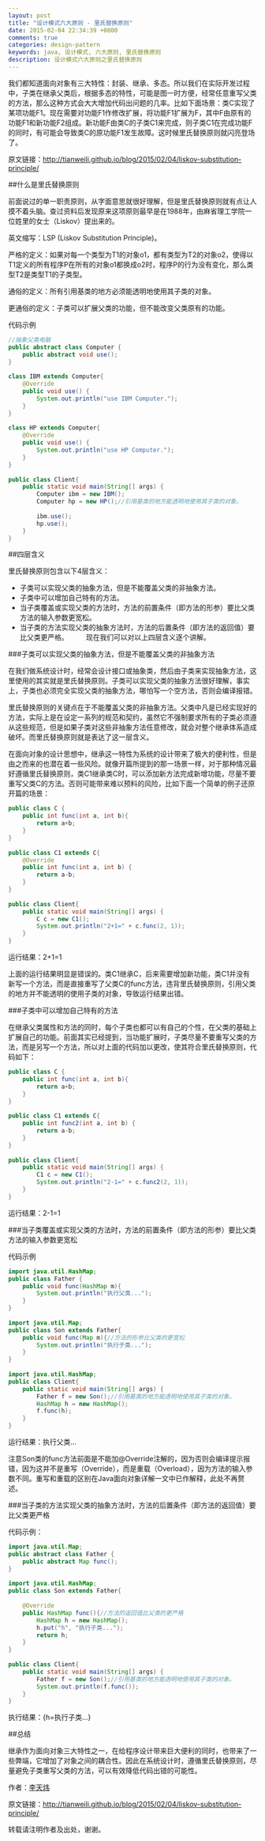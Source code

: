 ```yaml
---
layout: post
title: "设计模式六大原则 - 里氏替换原则"
date: 2015-02-04 22:34:39 +0800
comments: true
categories: design-pattern
keywords: java, 设计模式, 六大原则, 里氏替换原则
description: 设计模式六大原则之里氏替换原则
---
```


我们都知道面向对象有三大特性：封装、继承、多态。所以我们在实际开发过程中，子类在继承父类后，根据多态的特性，可能是图一时方便，经常任意重写父类的方法，那么这种方式会大大增加代码出问题的几率。比如下面场景：类C实现了某项功能F1。现在需要对功能F1作修改扩展，将功能F1扩展为F，其中F由原有的功能F1和新功能F2组成。新功能F由类C的子类C1来完成，则子类C1在完成功能F的同时，有可能会导致类C的原功能F1发生故障。这时候里氏替换原则就闪亮登场了。

<!--more-->

原文链接：<http://tianweili.github.io/blog/2015/02/04/liskov-substitution-principle/>

##什么是里氏替换原则

前面说过的单一职责原则，从字面意思就很好理解，但是里氏替换原则就有点让人摸不着头脑。查过资料后发现原来这项原则最早是在1988年，由麻省理工学院一位姓里的女士（Liskov）提出来的。

英文缩写：LSP (Liskov Substitution Principle)。

严格的定义：如果对每一个类型为T1的对象o1，都有类型为T2的对象o2，使得以T1定义的所有程序P在所有的对象o1都换成o2时，程序P的行为没有变化，那么类型T2是类型T1的子类型。 

通俗的定义：所有引用基类的地方必须能透明地使用其子类的对象。

更通俗的定义：子类可以扩展父类的功能，但不能改变父类原有的功能。

代码示例

```java
//抽象父类电脑
public abstract class Computer {
    public abstract void use();
}
 
class IBM extends Computer{
    @Override
    public void use() {
        System.out.println("use IBM Computer.");
    }
}
 
class HP extends Computer{
    @Override
    public void use() {
        System.out.println("use HP Computer.");
    }
}
 
public class Client{
    public static void main(String[] args) {
        Computer ibm = new IBM();
        Computer hp = new HP();//引用基类的地方能透明地使用其子类的对象。
         
        ibm.use();
        hp.use();
    }
}
```

##四层含义

里氏替换原则包含以下4层含义：

* 子类可以实现父类的抽象方法，但是不能覆盖父类的非抽象方法。
* 子类中可以增加自己特有的方法。
* 当子类覆盖或实现父类的方法时，方法的前置条件（即方法的形参）要比父类方法的输入参数更宽松。
* 当子类的方法实现父类的抽象方法时，方法的后置条件（即方法的返回值）要比父类更严格。
　　
现在我们可以对以上四层含义逐个讲解。

###子类可以实现父类的抽象方法，但是不能覆盖父类的非抽象方法

在我们做系统设计时，经常会设计接口或抽象类，然后由子类来实现抽象方法，这里使用的其实就是里氏替换原则。子类可以实现父类的抽象方法很好理解，事实上，子类也必须完全实现父类的抽象方法，哪怕写一个空方法，否则会编译报错。

里氏替换原则的关键点在于不能覆盖父类的非抽象方法。父类中凡是已经实现好的方法，实际上是在设定一系列的规范和契约，虽然它不强制要求所有的子类必须遵从这些规范，但是如果子类对这些非抽象方法任意修改，就会对整个继承体系造成破坏。而里氏替换原则就是表达了这一层含义。

在面向对象的设计思想中，继承这一特性为系统的设计带来了极大的便利性，但是由之而来的也潜在着一些风险。就像开篇所提到的那一场景一样，对于那种情况最好遵循里氏替换原则，类C1继承类C时，可以添加新方法完成新增功能，尽量不要重写父类C的方法。否则可能带来难以预料的风险，比如下面一个简单的例子还原开篇的场景：

```java
public class C {
    public int func(int a, int b){
        return a+b;
    }
}
 
public class C1 extends C{
    @Override
    public int func(int a, int b) {
        return a-b;
    }
}
 
public class Client{
    public static void main(String[] args) {
        C c = new C1();
        System.out.println("2+1=" + c.func(2, 1));
    }
}
```

运行结果：2+1=1

上面的运行结果明显是错误的。类C1继承C，后来需要增加新功能，类C1并没有新写一个方法，而是直接重写了父类C的func方法，违背里氏替换原则，引用父类的地方并不能透明的使用子类的对象，导致运行结果出错。

###子类中可以增加自己特有的方法

在继承父类属性和方法的同时，每个子类也都可以有自己的个性，在父类的基础上扩展自己的功能。前面其实已经提到，当功能扩展时，子类尽量不要重写父类的方法，而是另写一个方法，所以对上面的代码加以更改，使其符合里氏替换原则，代码如下：

```java
public class C {
    public int func(int a, int b){
        return a+b;
    }
}
 
public class C1 extends C{
    public int func2(int a, int b) {
        return a-b;
    }
}
 
public class Client{
    public static void main(String[] args) {
        C1 c = new C1();
        System.out.println("2-1=" + c.func2(2, 1));
    }
}
```
运行结果：2-1=1

###当子类覆盖或实现父类的方法时，方法的前置条件（即方法的形参）要比父类方法的输入参数更宽松

代码示例

```java
import java.util.HashMap;
public class Father {
    public void func(HashMap m){
        System.out.println("执行父类...");
    }
}
 
import java.util.Map;
public class Son extends Father{
    public void func(Map m){//方法的形参比父类的更宽松
        System.out.println("执行子类...");
    }
}
 
import java.util.HashMap;
public class Client{
    public static void main(String[] args) {
        Father f = new Son();//引用基类的地方能透明地使用其子类的对象。
        HashMap h = new HashMap();
        f.func(h);
    }
}
```
运行结果：执行父类...

注意Son类的func方法前面是不能加@Override注解的，因为否则会编译提示报错，因为这并不是重写（Override），而是重载（Overload），因为方法的输入参数不同。重写和重载的区别在Java面向对象详解一文中已作解释，此处不再赘述。

###当子类的方法实现父类的抽象方法时，方法的后置条件（即方法的返回值）要比父类更严格

代码示例：

```java
import java.util.Map;
public abstract class Father {
    public abstract Map func();
}
 
import java.util.HashMap;
public class Son extends Father{
     
    @Override
    public HashMap func(){//方法的返回值比父类的更严格
        HashMap h = new HashMap();
        h.put("h", "执行子类...");
        return h;
    }
}
 
public class Client{
    public static void main(String[] args) {
        Father f = new Son();//引用基类的地方能透明地使用其子类的对象。
        System.out.println(f.func());
    }
}
```
执行结果：{h=执行子类...}

##总结

继承作为面向对象三大特性之一，在给程序设计带来巨大便利的同时，也带来了一些弊端，它增加了对象之间的耦合性。因此在系统设计时，遵循里氏替换原则，尽量避免子类重写父类的方法，可以有效降低代码出错的可能性。


作者：[李天炜](http://tianweili.github.com/)

原文链接：<http://tianweili.github.io/blog/2015/02/04/liskov-substitution-principle/>

转载请注明作者及出处，谢谢。